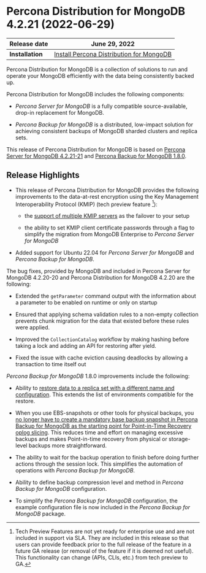# Percona Distribution for MongoDB 4.2.21 (2022-06-29)

| **Release date** | June 29, 2022   |
| ---------------- | ------------------ |
| **Installation** | [Install Percona Distribution for MongoDB](installation.md)|

Percona Distribution for MongoDB is a collection of solutions to run and operate your
MongoDB efficiently with the data being consistently backed up.

Percona Distribution for MongoDB includes the following components:

* *Percona Server for MongoDB* is a fully compatible source-available, drop-in replacement
for MongoDB.

* *Percona Backup for MongoDB* is a distributed, low-impact solution for achieving
consistent backups of MongoDB sharded clusters and replica sets.

This release of Percona Distribution for MongoDB is based on [Percona Server for MongoDB 4.2.21-21](https://docs.percona.com/percona-server-for-mongodb/4.2/release_notes/4.2.21-21.html) and [Percona Backup for MongoDB 1.8.0](https://docs.percona.com/percona-backup-mongodb/release-notes/1.8.0.html).

## Release Highlights

* This release of Percona Distribution for MongoDB provides the following improvements to the data-at-rest encryption using the Key Management Interoperability Protocol (KMIP) (tech preview feature [^1]):

    * the [support of multiple KMIP servers](https://docs.percona.com/percona-server-for-mongodb/5.0/kmip.html#kmip) as the failover to your setup

    * the ability to set KMIP client certificate passwords through a flag to simplify the migration from MongoDB Enterprise to *Percona Server for MongoDB*

* Added support for Ubuntu 22.04 for *Percona Server for MongoDB* and *Percona Backup for MongoDB*.

The bug fixes, provided by MongoDB and included in Percona Server for MongoDB 4.2.20-20 and Percona Distribution for MongoDB 4.2.20 are the following:

* Extended the `getParameter` command output with the information about a parameter to be enabled on runtime or only on startup

* Ensured that applying schema validation rules to a non-empty collection prevents chunk migration for the data that existed before these rules were applied.

* Improved the `CollectionCatalog` workflow by making hashing before taking a lock and adding an API for restoring after yield.

* Fixed the issue with cache eviction causing deadlocks by allowing a transaction to time itself out

*Percona Backup for MongoDB* 1.8.0 improvements include the following:

* Ability to [restore data to a replica set with a different name and configuration](https://docs.percona.com/percona-backup-mongodb/running.html#pbm-restore-new-env). This extends the list of environments compatible for the restore.

* When you use EBS-snapshots or other tools for physical backups, you [no longer have to create a mandatory base backup snapshot in Percona Backup for MongoDB as the starting point for Point-in-Time Recovery oplog slicing](https://docs.percona.com/percona-backup-mongodb/configuration-options.html#pitr-oplog-only). This reduces time and effort on managing excessive backups and makes Point-in-time recovery from physical or storage-level backups more straightforward.

* The ability to wait for the backup operation to finish before doing further actions through the session lock. This simplifies the automation of operations with *Percona Backup for MongoDB*.

* Ability to define backup compression level and method in *Percona Backup for MongoDB* configuration.

* To simplify the *Percona Backup for MongoDB* configuration, the example configuration file is now included in the *Percona Backup for MongoDB* package.

[^1]: Tech Preview Features are not yet ready for enterprise use and are not included in support via SLA. They are included in this release so that users can provide feedback prior to the full release of the feature in a future GA release (or removal of the feature if it is deemed not useful). This functionality can change (APIs, CLIs, etc.) from tech preview to GA.